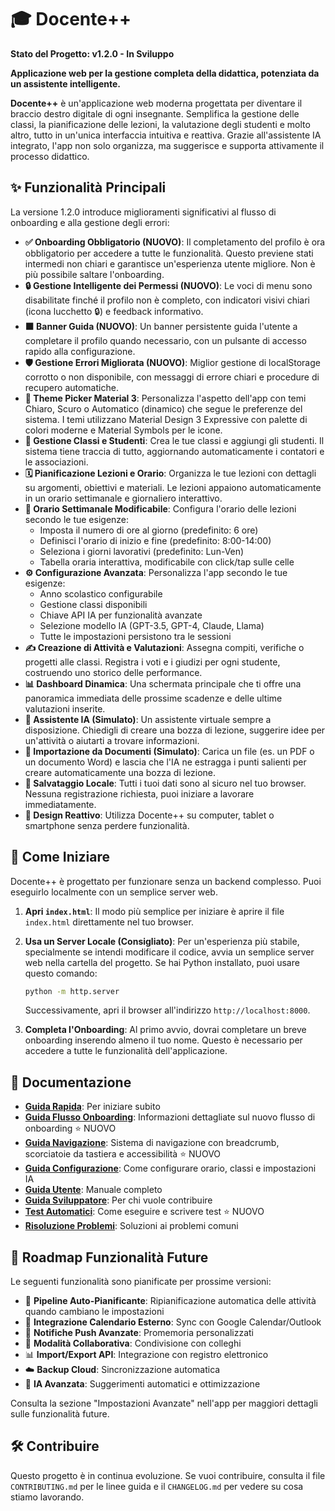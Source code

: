 # 🎓 Docente++

**Stato del Progetto: v1.2.0 - In Sviluppo**

**Applicazione web per la gestione completa della didattica, potenziata da un assistente intelligente.**

**Docente++** è un'applicazione web moderna progettata per diventare il braccio destro digitale di ogni insegnante. Semplifica la gestione delle classi, la pianificazione delle lezioni, la valutazione degli studenti e molto altro, tutto in un'unica interfaccia intuitiva e reattiva. Grazie all'assistente IA integrato, l'app non solo organizza, ma suggerisce e supporta attivamente il processo didattico.

## ✨ Funzionalità Principali

La versione 1.2.0 introduce miglioramenti significativi al flusso di onboarding e alla gestione degli errori:

- **✅ Onboarding Obbligatorio (NUOVO)**: Il completamento del profilo è ora obbligatorio per accedere a tutte le funzionalità. Questo previene stati intermedi non chiari e garantisce un'esperienza utente migliore. Non è più possibile saltare l'onboarding.
- **🔒 Gestione Intelligente dei Permessi (NUOVO)**: Le voci di menu sono disabilitate finché il profilo non è completo, con indicatori visivi chiari (icona lucchetto 🔒) e feedback informativo.
- **🟧 Banner Guida (NUOVO)**: Un banner persistente guida l'utente a completare il profilo quando necessario, con un pulsante di accesso rapido alla configurazione.
- **🛡️ Gestione Errori Migliorata (NUOVO)**: Miglior gestione di localStorage corrotto o non disponibile, con messaggi di errore chiari e procedure di recupero automatiche.
- **🎨 Theme Picker Material 3**: Personalizza l'aspetto dell'app con temi Chiaro, Scuro o Automatico (dinamico) che segue le preferenze del sistema. I temi utilizzano Material Design 3 Expressive con palette di colori moderne e Material Symbols per le icone.
- **🏫 Gestione Classi e Studenti**: Crea le tue classi e aggiungi gli studenti. Il sistema tiene traccia di tutto, aggiornando automaticamente i contatori e le associazioni.
- **🗓️ Pianificazione Lezioni e Orario**: Organizza le tue lezioni con dettagli su argomenti, obiettivi e materiali. Le lezioni appaiono automaticamente in un orario settimanale e giornaliero interattivo.
- **📅 Orario Settimanale Modificabile**: Configura l'orario delle lezioni secondo le tue esigenze:
  - Imposta il numero di ore al giorno (predefinito: 6 ore)
  - Definisci l'orario di inizio e fine (predefinito: 8:00-14:00)
  - Seleziona i giorni lavorativi (predefinito: Lun-Ven)
  - Tabella oraria interattiva, modificabile con click/tap sulle celle
- **⚙️ Configurazione Avanzata**: Personalizza l'app secondo le tue esigenze:
  - Anno scolastico configurabile
  - Gestione classi disponibili
  - Chiave API IA per funzionalità avanzate
  - Selezione modello IA (GPT-3.5, GPT-4, Claude, Llama)
  - Tutte le impostazioni persistono tra le sessioni
- **✍️ Creazione di Attività e Valutazioni**: Assegna compiti, verifiche o progetti alle classi. Registra i voti e i giudizi per ogni studente, costruendo uno storico delle performance.
- **📊 Dashboard Dinamica**: Una schermata principale che ti offre una panoramica immediata delle prossime scadenze e delle ultime valutazioni inserite.
- **🤖 Assistente IA (Simulato)**: Un assistente virtuale sempre a disposizione. Chiedigli di creare una bozza di lezione, suggerire idee per un'attività o aiutarti a trovare informazioni.
- **📄 Importazione da Documenti (Simulato)**: Carica un file (es. un PDF o un documento Word) e lascia che l'IA ne estragga i punti salienti per creare automaticamente una bozza di lezione.
- **💾 Salvataggio Locale**: Tutti i tuoi dati sono al sicuro nel tuo browser. Nessuna registrazione richiesta, puoi iniziare a lavorare immediatamente.
- **📱 Design Reattivo**: Utilizza Docente++ su computer, tablet o smartphone senza perdere funzionalità.

## 🚀 Come Iniziare

Docente++ è progettato per funzionare senza un backend complesso. Puoi eseguirlo localmente con un semplice server web.

1.  **Apri `index.html`**: Il modo più semplice per iniziare è aprire il file `index.html` direttamente nel tuo browser.
    
2.  **Usa un Server Locale (Consigliato)**: Per un'esperienza più stabile, specialmente se intendi modificare il codice, avvia un semplice server web nella cartella del progetto. Se hai Python installato, puoi usare questo comando:
    ```bash
    python -m http.server
    ```
    Successivamente, apri il browser all'indirizzo `http://localhost:8000`.

3.  **Completa l'Onboarding**: Al primo avvio, dovrai completare un breve onboarding inserendo almeno il tuo nome. Questo è necessario per accedere a tutte le funzionalità dell'applicazione.

## 📖 Documentazione

- **[Guida Rapida](docs/QUICK_START.md)**: Per iniziare subito
- **[Guida Flusso Onboarding](docs/ONBOARDING_FLOW_GUIDE.md)**: Informazioni dettagliate sul nuovo flusso di onboarding ⭐ NUOVO
- **[Guida Navigazione](docs/NAVIGATION_GUIDE.md)**: Sistema di navigazione con breadcrumb, scorciatoie da tastiera e accessibilità ⭐ NUOVO
- **[Guida Configurazione](docs/CONFIGURATION_GUIDE.md)**: Come configurare orario, classi e impostazioni IA
- **[Guida Utente](docs/user-guide.md)**: Manuale completo
- **[Guida Sviluppatore](docs/dev-guide.md)**: Per chi vuole contribuire
- **[Test Automatici](tests/README.md)**: Come eseguire e scrivere test ⭐ NUOVO
- **[Risoluzione Problemi](docs/TROUBLESHOOTING.md)**: Soluzioni ai problemi comuni

## 🔮 Roadmap Funzionalità Future

Le seguenti funzionalità sono pianificate per prossime versioni:

- 🔄 **Pipeline Auto-Pianificante**: Ripianificazione automatica delle attività quando cambiano le impostazioni
- 📅 **Integrazione Calendario Esterno**: Sync con Google Calendar/Outlook
- 🔔 **Notifiche Push Avanzate**: Promemoria personalizzati
- 🤝 **Modalità Collaborativa**: Condivisione con colleghi
- 📊 **Import/Export API**: Integrazione con registro elettronico
- ☁️ **Backup Cloud**: Sincronizzazione automatica
- 🧠 **IA Avanzata**: Suggerimenti automatici e ottimizzazione

Consulta la sezione "Impostazioni Avanzate" nell'app per maggiori dettagli sulle funzionalità future.

## 🛠️ Contribuire

Questo progetto è in continua evoluzione. Se vuoi contribuire, consulta il file `CONTRIBUTING.md` per le linee guida e il `CHANGELOG.md` per vedere su cosa stiamo lavorando.
